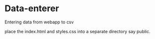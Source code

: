 # Data-enterer
Entering data from webapp to csv

place the index.html and styles.css into a separate directory say public.
